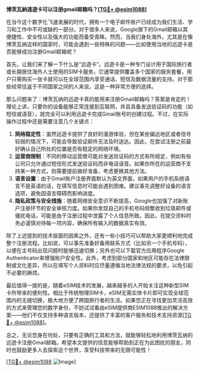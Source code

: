 **博茨瓦納遠遊卡可以注册gmail邮箱吗？[[TG💪+ @esim1088](https://t.me/s/esim1088)]**

在当今这个数字化飞速发展的时代，拥有一个电子邮件账户已经成为我们生活、学习和工作中不可或缺的一部分。对于很多人来说，Google旗下的Gmail邮箱以其便捷性、安全性以及强大的功能而备受青睐。然而，当我们身处海外，尤其是在像博茨瓦纳这样的国家时，可能会遇到一些特殊的问题——比如使用当地的远遊卡是否能够成功注册Gmail邮箱呢？

首先，让我们来了解一下什么是“远遊卡”。远遊卡是一种专门设计用于国际旅行者或长期居住海外人士使用的SIM卡服务，它通常提供覆盖多个国家的服务套餐，用户只需购买一张卡就可以在全球范围内享受通话、短信及数据流量的支持。对于那些经常往返于不同国家之间的人来说，这是一种非常方便的选择。

那么问题来了：博茨瓦纳的远遊卡真的能用来注册Gmail邮箱吗？答案是肯定的！理论上讲，只要你的设备能够正常连接到互联网，并且具备发送验证码的功能（如短信或语音），就完全可以利用远遊卡完成Gmail账号的创建过程。不过，在实际操作过程中还是需要注意几个关键点：

1. **网络稳定性**：虽然远遊卡提供了良好的漫游体验，但在某些偏远地区或者信号较弱的情况下，可能会导致验证邮件无法及时送达。因此，在尝试注册之前最好确认自己所处的位置是否有稳定的网络环境。
2. **运营商限制**：不同的移动运营商可能对发送验证码的方式有所规定，例如有些公司只允许通过短信形式发送验证码而非电话语音。如果你所在的运营商不支持某一种方式，则需要提前做好准备，考虑更换其他方法。
3. **语言设置**：由于Gmail账户注册界面默认为英文界面，如果用户的手机系统语言不是英语的话，在填写信息时可能会遇到困难。建议事先调整好设备的语言选项，避免因语言障碍而影响进度。
4. **隐私政策与安全措施**：随着网络安全意识不断提高，Google也加强了对新账户注册环节的安全审核力度。如果你发现自己的手机号码频繁收到垃圾邮件或骚扰电话，可能是由于注册过程中泄露了个人信息所致。因此，在提交资料时务必谨慎对待每一项内容，确保所有输入的数据真实有效。

除了上述提到的技术层面的因素之外，还有一些小技巧可以帮助大家更顺利地完成整个注册流程。比如说，可以事先准备好备用联系方式（比如另一个手机号码），以便在主号码出现问题时能够迅速切换；另外也可以下载官方应用程序Google Authenticator来增强账户安全性。此外，考虑到部分国家和地区可能存在法律限制或文化差异，所以在填写个人资料时应尽量遵循当地法律法规的要求，以免引起不必要的麻烦。

最后值得一提的是，随着eSIM技术的发展，越来越多的人开始关注这种新型SIM卡所带来的便利性。相比于传统物理SIM卡，eSIM无需实体卡片即可实现全球范围内的无缝切换，极大地方便了跨国旅行者的生活。如果您正在寻找更加灵活高效的方式来管理您的数字身份，不妨试试看由eSIM提供商ESIM1088推出的解决方案——他们不仅支持多种语言版本，还提供了丰富的客户服务和技术支持资源[[TG💪+ @esim1088](https://t.me/s/esim1088)]。

总之，无论您身在何处，只要有正确的工具和方法，就能够轻松地利用博茨瓦纳的远遊卡注册Gmail邮箱。希望本文提供的信息能够帮助到正在为此困扰的朋友，同时也鼓励更多人去探索这个世界，享受科技带来的无限可能性！

[[TG💪+ @esim1088](https://t.me/s/esim1088) ![Image](https://i.postimg.cc/4NQfJmqS/Snipaste-2025-05-13-00-14-12.png)]